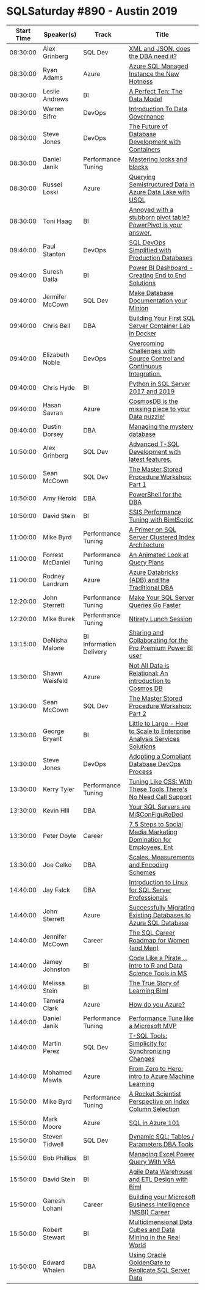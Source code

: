 # SQLSaturday #890 - Austin 2019
Start Time|Speaker(s)|Track|Title
---|---|---|---
08:30:00|Alex Grinberg|SQL Dev|[XML and JSON, does the DBA need it?](92078.md)
08:30:00|Ryan Adams|Azure|[Azure SQL Managed Instance the New Hotness](93230.md)
08:30:00|Leslie Andrews|BI|[A Perfect Ten: The Data Model](93283.md)
08:30:00|Warren Sifre|DevOps|[Introduction To Data Governance](93354.md)
08:30:00|Steve Jones|DevOps|[The Future of Database Development with Containers](93890.md)
08:30:00|Daniel Janik|Performance Tuning|[Mastering locks and blocks](94132.md)
08:30:00|Russel Loski|Azure|[Querying Semistructured Data in Azure Data Lake with USQL](94134.md)
08:30:00|Toni Haag|BI|[Annoyed with a stubborn pivot table? PowerPivot is your answer.](94937.md)
09:40:00|Paul Stanton|DevOps|[SQL DevOps Simplified with Production Databases](92065.md)
09:40:00|Suresh Datla|BI|[Power BI Dashboard - Creating End to End Solutions](92072.md)
09:40:00|Jennifer McCown|SQL Dev|[Make Database Documentation your Minion](92650.md)
09:40:00|Chris Bell|DBA|[Building Your First SQL Server Container Lab in Docker](92939.md)
09:40:00|Elizabeth Noble|DevOps|[Overcoming Challenges with Source Control and Continuous Integration.](93037.md)
09:40:00|Chris Hyde|BI|[Python in SQL Server 2017 and 2019](93871.md)
09:40:00|Hasan Savran|Azure|[CosmosDB is the missing piece to your Data puzzle!](94006.md)
09:40:00|Dustin Dorsey|DBA|[Managing the mystery database](94896.md)
10:50:00|Alex Grinberg|SQL Dev|[Advanced T-SQL Development with latest features.](92076.md)
10:50:00|Sean McCown|SQL Dev|[The Master Stored Procedure Workshop: Part 1](92645.md)
10:50:00|Amy Herold|DBA|[PowerShell for the DBA](93762.md)
10:50:00|David Stein|BI|[SSIS Performance Tuning with BimlScript](96045.md)
11:00:00|Mike Byrd|Performance Tuning|[A Primer on SQL Server Clustered Index Architecture](92062.md)
11:00:00|Forrest McDaniel|Performance Tuning|[An Animated Look at Query Plans](93635.md)
11:00:00|Rodney Landrum|Azure|[Azure Databricks (ADB) and the Traditional DBA](93870.md)
12:20:00|John Sterrett|Performance Tuning|[Make Your SQL Server Queries Go Faster](96043.md)
12:20:00|Mike Burek|Performance Tuning|[Ntirety Lunch Session](96044.md)
13:15:00|DeNisha Malone|BI Information Delivery|[Sharing and Collaborating for the Pro  Premium Power BI user](92110.md)
13:30:00|Shawn Weisfeld|Azure|[Not All Data is Relational: An introduction to Cosmos DB](92112.md)
13:30:00|Sean McCown|SQL Dev|[The Master Stored Procedure Workshop: Part 2](92646.md)
13:30:00|George Bryant|BI|[Little to Large - How to Scale to Enterprise Analysis Services Solutions](93129.md)
13:30:00|Steve Jones|DevOps|[Adopting a Compliant Database DevOps Process](93889.md)
13:30:00|Kerry Tyler|Performance Tuning|[Tuning Like CSS: With These Tools There's No Need Call Support](94100.md)
13:30:00|Kevin Hill|DBA|[Your SQL Servers are Mi$ConFiguReDed](94706.md)
13:30:00|Peter Doyle|Career|[7.5 Steps to Social Media Marketing Domination for Employees, Ent](95126.md)
13:30:00|Joe Celko|DBA|[Scales, Measurements and Encoding Schemes](95520.md)
14:40:00|Jay Falck|DBA|[Introduction to Linux for SQL Server Professionals](92059.md)
14:40:00|John Sterrett|Azure|[Successfully Migrating Existing Databases to Azure SQL Database](92116.md)
14:40:00|Jennifer McCown|Career|[The SQL Career Roadmap for Women (and Men)](92651.md)
14:40:00|Jamey Johnston|BI|[Code Like a Pirate ... Intro to R and Data Science Tools in MS](93270.md)
14:40:00|Melissa Stein|BI|[The True Story of Learning Biml](93619.md)
14:40:00|Tamera Clark|Azure|[How do you Azure?](94105.md)
14:40:00|Daniel Janik|Performance Tuning|[Performance Tune like a Microsoft MVP](94136.md)
14:40:00|Martin Perez|SQL Dev|[T-SQL Tools: Simplicity for Synchronizing Changes](94456.md)
14:40:00|Mohamed Mawla|Azure|[From Zero to Hero: intro to Azure Machine Learning](95900.md)
15:50:00|Mike Byrd|Performance Tuning|[A Rocket Scientist Perspective on Index Column Selection](92064.md)
15:50:00|Mark Moore|Azure|[SQL in Azure 101](92123.md)
15:50:00|Steven Tidwell|SQL Dev|[Dynamic SQL: Tables / Parameters  DBA Tools](92608.md)
15:50:00|Bob Phillips|BI|[Managing Excel Power Query With VBA](92867.md)
15:50:00|David Stein|BI|[Agile Data Warehouse and ETL Design with Biml](93616.md)
15:50:00|Ganesh Lohani|Career|[Building your Microsoft Business Intelligence (MSBI) Career](93880.md)
15:50:00|Robert Stewart|BI|[Multidimensional Data Cubes and Data Mining in the Real World](95705.md)
15:50:00|Edward Whalen|DBA|[Using Oracle GoldenGate to Replicate SQL Server Data](95733.md)

